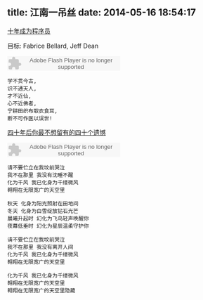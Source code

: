 title: 江南一吊丝
date: 2014-05-16 18:54:17
---

[十年成为程序员](http://www.nowamagic.net/librarys/veda/detail/2598)

目标: Fabrice Bellard, Jeff Dean

<embed src="http://www.xiami.com/widget/0_1771203209/singlePlayer.swf" type="application/x-shockwave-flash" width="257" height="33" wmode="transparent"></embed>

    学不贯今古,
    识不通天人,
    才不近仙,
    心不近佛者,
    宁耕田织布取衣食耳,
    断不可作医以误世!

[四十年后你最不想留有的四十个遗憾](http://article.yeeyan.org/view/477079/411663)

<embed src="http://www.xiami.com/widget/0_3603401/singlePlayer.swf" type="application/x-shockwave-flash" width="257" height="33" wmode="transparent"></embed>

    请不要伫立在我坟前哭泣 
    我不在那里 我没有沈睡不醒 
    化为千风 我已化身为千缕微风 
    翱翔在无限宽广的天空里 
    
    秋天 化身为阳光照射在田地间 
    冬天 化身为白雪绽放钻石光芒 
    晨曦升起时 幻化为飞鸟轻声唤醒你 
    夜幕低垂时 幻化为星辰温柔守护你 
    
    请不要伫立在我坟前哭泣 
    我不在那里 我没有离开人间 
    化为千风 我已化身为千缕微风 
    翱翔在无限宽广的天空里 

    化为千风 我已化身为千缕微风 
    翱翔在无限宽广的天空里 
    翱翔在无限宽广的天空里隐藏
